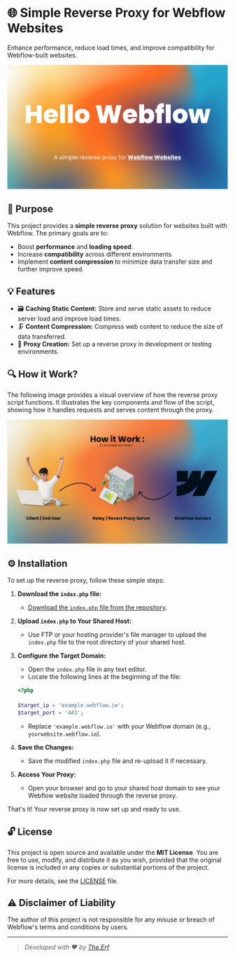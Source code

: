 # 🌐 Simple Reverse Proxy for Webflow Websites

Enhance performance, reduce load times, and improve compatibility for Webflow-built websites.



![Webflow Reverse Proxy Banner](https://github.com/The-Erf/Hello-Webflow/blob/main/hellowebflow.jpg)

## 🚀 Purpose

This project provides a **simple reverse proxy** solution for websites built with Webflow. The primary goals are to:

- Boost **performance** and **loading speed**.
- Increase **compatibility** across different environments.
- Implement **content compression** to minimize data transfer size and further improve speed.

## 💡 Features

- 🗃️ **Caching Static Content:** Store and serve static assets to reduce server load and improve load times.
- 🗜️ **Content Compression:** Compress web content to reduce the size of data transferred.
- 🔄 **Proxy Creation:** Set up a reverse proxy in development or testing environments.


## 🔍 How it Work?

The following image provides a visual overview of how the reverse proxy script functions. It illustrates the key components and flow of the script, showing how it handles requests and serves content through the proxy.

![How It Work](https://github.com/The-Erf/Hello-Webflow/blob/main/how-it-work.jpg)


## ⚙️ Installation

To set up the reverse proxy, follow these simple steps:

1. **Download the `index.php` file:**
   - [Download the `index.php` file from the repository](https://github.com/The-Erf/Hello-Webflow/blob/main/index.php).

2. **Upload `index.php` to Your Shared Host:**
   - Use FTP or your hosting provider's file manager to upload the `index.php` file to the root directory of your shared host.

3. **Configure the Target Domain:**
   - Open the `index.php` file in any text editor.
   - Locate the following lines at the beginning of the file:

    ```php
    <?php

    $target_ip = 'example.webflow.io';
    $target_port = '443';
    ```

   - Replace `'example.webflow.io'` with your Webflow domain (e.g., `yourwebsite.webflow.io`).

4. **Save the Changes:**
   - Save the modified `index.php` file and re-upload it if necessary.

5. **Access Your Proxy:**
   - Open your browser and go to your shared host domain to see your Webflow website loaded through the reverse proxy.

That's it! Your reverse proxy is now set up and ready to use.

## 🔓 License

This project is open source and available under the **MIT License**. You are free to use, modify, and distribute it as you wish, provided that the original license is included in any copies or substantial portions of the project.

For more details, see the [LICENSE](LICENSE) file.

## ⚠️ Disclaimer of Liability

The author of this project is not responsible for any misuse or breach of Webflow's terms and conditions by users.

---

> *Developed with ❤️ by [The.Erf](https://github.com/The-Erf)*


